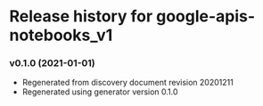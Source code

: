 # Release history for google-apis-notebooks_v1

### v0.1.0 (2021-01-01)

* Regenerated from discovery document revision 20201211
* Regenerated using generator version 0.1.0

